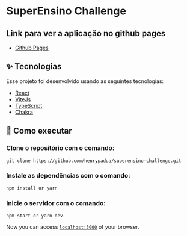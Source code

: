 # SuperEnsino Challenge

## Link para ver a aplicação no github pages

- [Github Pages](https://henrypadua.github.io/invoicexpress-challenge/)

## ✨ Tecnologias

Esse projeto foi desenvolvido usando as seguintes tecnologias:

- [React](https://reactjs.org)
- [ViteJs](https://vitejs.dev/)
- [TypeScript](https://www.typescriptlang.org/)
- [Chakra](https://chakra-ui.com/)

## 🚀 Como executar

### Clone o repositório com o comando:
```shell
git clone https://github.com/henrypadua/superensino-challenge.git
```
### Instale as dependências com o comando:
```shell
npm install or yarn
```
### Inicie o servidor com o comando:
```shell
npm start or yarn dev
```

Now you can access [`localhost:3000`](http://localhost:3000) of your browser.



